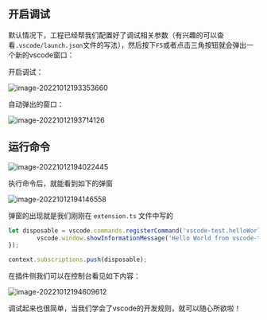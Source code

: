 ## 开启调试

默认情况下，工程已经帮我们配置好了调试相关参数（有兴趣的可以查看`.vscode/launch.json`文件的写法），然后按下`F5`或者点击三角按钮就会弹出一个新的vscode窗口：

开启调试：

![image-20221012193353660](https://qn.huat.xyz/mac/20221012193353.png)

自动弹出的窗口：

![image-20221012193714126](https://qn.huat.xyz/mac/20221012193714.png)





## 运行命令

![image-20221012194022445](https://qn.huat.xyz/mac/20221012194022.png)



执行命令后，就能看到如下的弹窗

![image-20221012194146558](https://qn.huat.xyz/mac/20221012194146.png)





弹窗的出现就是我们刚刚在 `extension.ts` 文件中写的

```ts
let disposable = vscode.commands.registerCommand('vscode-test.helloWorld', () => {
		vscode.window.showInformationMessage('Hello World from vscode-test!');
});

context.subscriptions.push(disposable);
```



在插件侧我们可以在控制台看见如下内容：

![image-20221012194609612](https://qn.huat.xyz/mac/20221012194609.png)



调试起来也很简单，当我们学会了vscode的开发规则，就可以随心所欲啦！